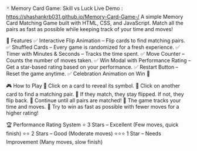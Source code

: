 🃏 Memory Card Game: Skill vs Luck
Live Demo : https://shashankrb031.github.io/Memory-Card-Game-/
A simple Memory Card Matching Game built with HTML, CSS, and JavaScript.
Match all the pairs as fast as possible while keeping track of your time and moves!

📌 Features
✅ Interactive Flip Animation – Flip cards to find matching pairs.
✅ Shuffled Cards – Every game is randomized for a fresh experience.
✅ Timer with Minutes & Seconds – Tracks the time spent.
✅ Move Counter – Counts the number of moves taken.
✅ Win Modal with Performance Rating – Get a star-based rating based on your performance.
✅ Restart Button – Reset the game anytime.
✅ Celebration Animation on Win 🎉

🎮 How to Play
🔹 Click on a card to reveal its symbol.
🔹 Click on another card to find a matching pair.
🔹 If they match, they stay flipped. If not, they flip back.
🔹 Continue until all pairs are matched!
🔹 The game tracks your time and moves.
🔹 Try to win as fast as possible with fewer moves for a higher rating!

🏆 Performance Rating System
⭐ 3 Stars – Excellent (Few moves, quick finish)
⭐⭐ 2 Stars – Good (Moderate moves)
⭐⭐⭐ 1 Star – Needs Improvement (Many moves, slow finish)

